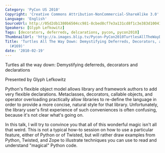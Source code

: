 ```yaml
---
Category: 'PyCon US 2010'
Copyright: 'Creative Commons Attribution-NonCommercial-ShareAlike 3.0'
Language: 'English'
SourceUrl: http://05d2db1380b6504cc981-8cbed8cf7e3a131cd8f1c3e383d10041.r93.cf2.rackcdn.com/pycon-us-2010/325_turtles-all-the-way-down-demystifying-deferreds-decorators-and-declarations-169.m4v
Speakers: [Glyph Lefkowitz]
Tags: [decorators, deferreds, delcarations, pycon, pycon2010]
ThumbnailUrl: 'http://a.images.blip.tv/Pycon-PyCon2010TurtlesAllTheWayDownDemystifyingDeferredsDecora171.png'
Title: 'Turtles All The Way Down: Demystifying Deferreds, Decorators, and Declarations
  (#169)'
date: '2010-02-19'
---
```

Turtles all the way down: Demystifying deferreds, decorators and declarations

  
Presented by Glyph Lefkowitz

  
Python's flexible object model allows library and framework authors to add
very flexible declarations. Metaclasses, decorators, callable objects, and
operator overloading practically allow libraries to re-define the language in
order to provide a more concise, natural style for that library.
Unfortunately, the library user's first experience of such conveniences is
often confusing, because it's not clear what's going on.

  
In this talk, I will try to convince you that all of this wonderful magic
isn't all that weird. This is not a typical how-to session on how to use a
particular feature, either of Python or of Twisted, but will rather draw
examples from Python, Twisted, and Zope to illustrate techniques you can use
to read and understand "magical" Python code.
